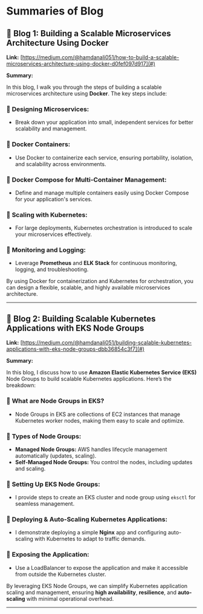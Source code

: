 
# **Summaries of Blog**

## 📖 **Blog 1: Building a Scalable Microservices Architecture Using Docker**

**Link:** [https://medium.com/@hamdanali051/how-to-build-a-scalable-microservices-architecture-using-docker-d0fef097d917](#)

**Summary:**

In this blog, I walk you through the steps of building a scalable microservices architecture using **Docker**. The key steps include:

### 🔹 **Designing Microservices:**
- Break down your application into small, independent services for better scalability and management.

### 🔹 **Docker Containers:**
- Use Docker to containerize each service, ensuring portability, isolation, and scalability across environments.

### 🔹 **Docker Compose for Multi-Container Management:**
- Define and manage multiple containers easily using Docker Compose for your application's services.

### 🔹 **Scaling with Kubernetes:**
- For large deployments, Kubernetes orchestration is introduced to scale your microservices effectively.

### 🔹 **Monitoring and Logging:**
- Leverage **Prometheus** and **ELK Stack** for continuous monitoring, logging, and troubleshooting.

By using Docker for containerization and Kubernetes for orchestration, you can design a flexible, scalable, and highly available microservices architecture.

---

## 📖 **Blog 2: Building Scalable Kubernetes Applications with EKS Node Groups**

**Link:** [https://medium.com/@hamdanali051/building-scalable-kubernetes-applications-with-eks-node-groups-dbb36854c3f7](#)

**Summary:**

In this blog, I discuss how to use **Amazon Elastic Kubernetes Service (EKS)** Node Groups to build scalable Kubernetes applications. Here’s the breakdown:

### 🔸 **What are Node Groups in EKS?**
- Node Groups in EKS are collections of EC2 instances that manage Kubernetes worker nodes, making them easy to scale and optimize.

### 🔸 **Types of Node Groups:**
- **Managed Node Groups:** AWS handles lifecycle management automatically (updates, scaling).
- **Self-Managed Node Groups:** You control the nodes, including updates and scaling.

### 🔸 **Setting Up EKS Node Groups:**
- I provide steps to create an EKS cluster and node group using `eksctl` for seamless management.

### 🔸 **Deploying & Auto-Scaling Kubernetes Applications:**
- I demonstrate deploying a simple **Nginx** app and configuring auto-scaling with Kubernetes to adapt to traffic demands.

### 🔸 **Exposing the Application:**
- Use a LoadBalancer to expose the application and make it accessible from outside the Kubernetes cluster.

By leveraging EKS Node Groups, we can simplify Kubernetes application scaling and management, ensuring **high availability**, **resilience**, and **auto-scaling** with minimal operational overhead.

---
